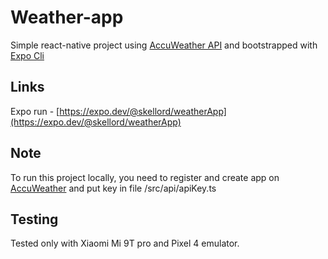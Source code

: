 # Weather-app
Simple react-native project using [AccuWeather API](https://developer.accuweather.com/) and bootstrapped with [Expo Cli](https://docs.expo.dev/)

## Links
Expo run - [https://expo.dev/@skellord/weatherApp](https://expo.dev/@skellord/weatherApp)

## Note
To run this project locally, you need to register and create app on [AccuWeather](https://developer.accuweather.com/getting-started) and put key in file /src/api/apiKey.ts

## Testing
Tested only with Xiaomi Mi 9T pro and Pixel 4 emulator.
